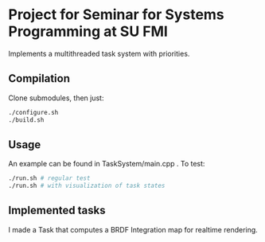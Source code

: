 # Project for Seminar for Systems Programming at SU FMI

Implements a multithreaded task system with priorities.

## Compilation

Clone submodules, then just:
```bash
./configure.sh
./build.sh
```

## Usage

An example can be found in TaskSystem/main.cpp . To test:
```bash
./run.sh # regular test
./run.sh # with visualization of task states
```

## Implemented tasks

I made a Task that computes a BRDF Integration map for realtime rendering.
